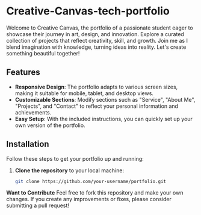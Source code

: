 # Creative-Canvas-tech-portfolio
Welcome to Creative Canvas, the portfolio of a passionate student eager to showcase their journey in art, design, and innovation. Explore a curated collection of projects that reflect creativity, skill, and growth. Join me as I blend imagination with knowledge, turning ideas into reality. Let's create something beautiful together!

## Features

- **Responsive Design**: The portfolio adapts to various screen sizes, making it suitable for mobile, tablet, and desktop views.
- **Customizable Sections**: Modify sections such as "Service", "About Me", "Projects", and "Contact" to reflect your personal information and achievements.
- **Easy Setup**: With the included instructions, you can quickly set up your own version of the portfolio.

## Installation

Follow these steps to get your portfolio up and running:

1. **Clone the repository** to your local machine:
   ```bash
   git clone https://github.com/your-username/portfolio.git

**Want to Contribute**
Feel free to fork this repository and make your own changes. If you create any improvements or fixes, please consider submitting a pull request!

